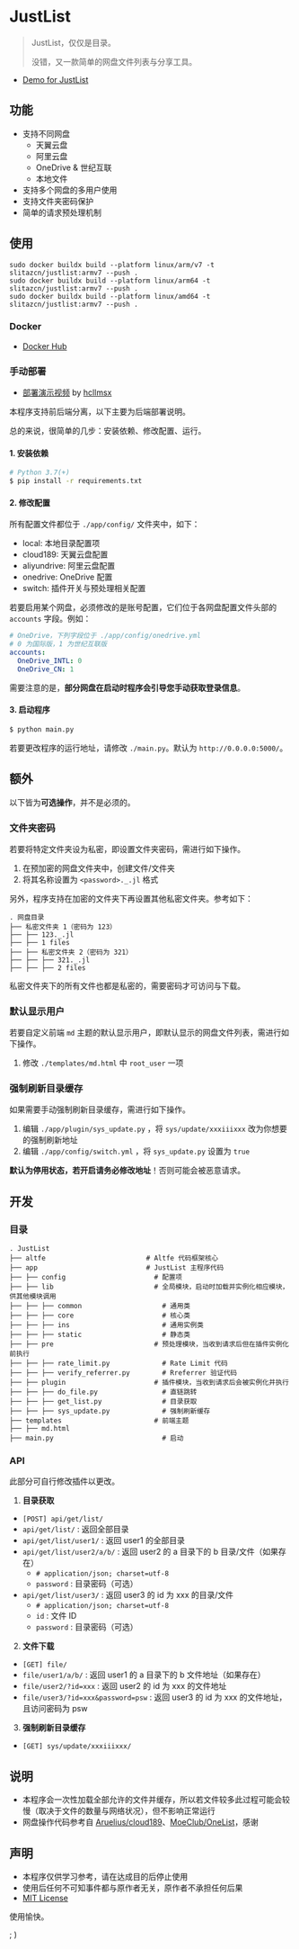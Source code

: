# JustList

> JustList，仅仅是目录。
>
> 没错，又一款简单的网盘文件列表与分享工具。

* [Demo for JustList](https://lib.tls.moe/)

## 功能

* 支持不同网盘
  + 天翼云盘
  + 阿里云盘
  + OneDrive & 世纪互联
  + 本地文件
* 支持多个网盘的多用户使用
* 支持文件夹密码保护
* 简单的请求预处理机制

## 使用
```
sudo docker buildx build --platform linux/arm/v7 -t slitazcn/justlist:armv7 --push .
sudo docker buildx build --platform linux/arm64 -t slitazcn/justlist:armv7 --push .
sudo docker buildx build --platform linux/amd64 -t slitazcn/justlist:armv7 --push .
```
### Docker

- [Docker Hub](https://hub.docker.com/r/txperl/justlist)

### 手动部署

- [部署演示视频](https://www.bilibili.com/video/BV15V4y1J7b4/) by [hcllmsx](https://github.com/hcllmsx)

本程序支持前后端分离，以下主要为后端部署说明。

总的来说，很简单的几步：安装依赖、修改配置、运行。

#### 1. 安装依赖

``` bash
# Python 3.7(+)
$ pip install -r requirements.txt
```

#### 2. 修改配置

所有配置文件都位于 `./app/config/` 文件夹中，如下：

- local: 本地目录配置项
- cloud189: 天翼云盘配置
- aliyundrive: 阿里云盘配置
- onedrive: OneDrive 配置
- switch: 插件开关与预处理相关配置

若要启用某个网盘，必须修改的是账号配置，它们位于各网盘配置文件头部的 `accounts` 字段。例如：

``` yaml
# OneDrive，下列字段位于 ./app/config/onedrive.yml
# 0 为国际版，1 为世纪互联版
accounts:
  OneDrive_INTL: 0
  OneDrive_CN: 1
```

需要注意的是，**部分网盘在启动时程序会引导您手动获取登录信息**。

#### 3. 启动程序

``` bash
$ python main.py
```

若要更改程序的运行地址，请修改 `./main.py`。默认为 `http://0.0.0.0:5000/`。

## 额外

以下皆为**可选操作**，并不是必须的。

### 文件夹密码

若要将特定文件夹设为私密，即设置文件夹密码，需进行如下操作。

1. 在预加密的网盘文件夹中，创建文件/文件夹
2. 将其名称设置为 `<password>._.jl` 格式

另外，程序支持在加密的文件夹下再设置其他私密文件夹。参考如下：

```
. 网盘目录
├── 私密文件夹 1（密码为 123）
├── ├── 123._.jl
├── ├── 1 files
├── ├── 私密文件夹 2（密码为 321）
├── ├── ├── 321._.jl
├── ├── ├── 2 files
```

私密文件夹下的所有文件也都是私密的，需要密码才可访问与下载。

### 默认显示用户

若要自定义前端 `md` 主题的默认显示用户，即默认显示的网盘文件列表，需进行如下操作。

1. 修改 `./templates/md.html` 中 `root_user` 一项

### 强制刷新目录缓存

如果需要手动强制刷新目录缓存，需进行如下操作。

1. 编辑 `./app/plugin/sys_update.py` ，将 `sys/update/xxxiiixxx` 改为你想要的强制刷新地址
2. 编辑 `./app/config/switch.yml` ，将 `sys_update.py` 设置为 `true`

**默认为停用状态，若开启请务必修改地址**！否则可能会被恶意请求。

## 开发

### 目录

```
. JustList
├── altfe                         # Altfe 代码框架核心
├── app                           # JustList 主程序代码
├── ├── config                      # 配置项
├── ├── lib                         # 全局模块，启动时加载并实例化相应模块，供其他模块调用
├── ├── ├── common                    # 通用类
├── ├── ├── core                      # 核心类
├── ├── ├── ins                       # 通用实例类
├── ├── ├── static                    # 静态类
├── ├── pre                         # 预处理模块，当收到请求后但在插件实例化前执行
├── ├── ├── rate_limit.py             # Rate Limit 代码
├── ├── ├── verify_referrer.py        # Rreferrer 验证代码
├── ├── plugin                      # 插件模块，当收到请求后会被实例化并执行
├── ├── ├── do_file.py                # 直链跳转
├── ├── ├── get_list.py               # 目录获取
├── ├── ├── sys_update.py             # 强制刷新缓存
├── templates                       # 前端主题
├── ├── md.html
├── main.py                           # 启动
```

### API

此部分可自行修改插件以更改。

1. **目录获取**
  + `[POST] api/get/list/`
  + `api/get/list/` : 返回全部目录
  + `api/get/list/user1/` : 返回 user1 的全部目录
  + `api/get/list/user2/a/b/` : 返回 user2 的 a 目录下的 b 目录/文件（如果存在）
      + `# application/json; charset=utf-8`
      + `password` : 目录密码（可选）
  + `api/get/list/user3/` : 返回 user3 的 id 为 xxx 的目录/文件
      + `# application/json; charset=utf-8`
      + `id` : 文件 ID
      + `password` : 目录密码（可选）

2. **文件下载**
  + `[GET] file/`
  + `file/user1/a/b/` : 返回 user1 的 a 目录下的 b 文件地址（如果存在）
  + `file/user2/?id=xxx` : 返回 user2 的 id 为 xxx 的文件地址
  + `file/user3/?id=xxx&password=psw` : 返回 user3 的 id 为 xxx 的文件地址，且访问密码为 psw

3. **强制刷新目录缓存**
  + `[GET] sys/update/xxxiiixxx/`

## 说明

* 本程序会一次性加载全部允许的文件并缓存，所以若文件较多此过程可能会较慢（取决于文件的数量与网络状况），但不影响正常运行
* 网盘操作代码参考自 [Aruelius/cloud189](https://github.com/Aruelius/cloud189)、[MoeClub/OneList](https://github.com/MoeClub/OneList)，感谢

## 声明

* 本程序仅供学习参考，请在达成目的后停止使用
* 使用后任何不可知事件都与原作者无关，原作者不承担任何后果
* [MIT License](https://choosealicense.com/licenses/mit/)

使用愉快。

; )
